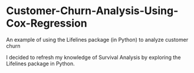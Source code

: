 # Customer-Churn-Analysis-Using-Cox-Regression
An example of using the Lifelines package (in Python) to analyze customer churn

I decided to refresh my knowledge of Survival Analysis by exploring the Lifelines package in Python. 

